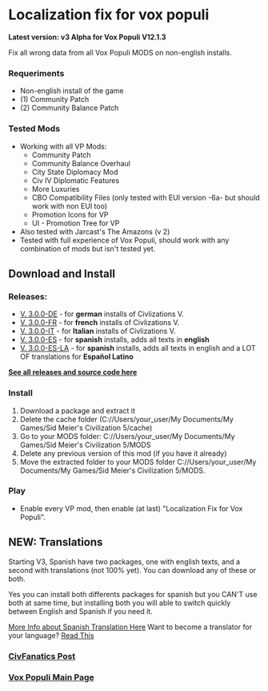# Localization fix for vox populi
**Latest version: v3 Alpha for Vox Populi V12.1.3**

Fix all wrong data from all Vox Populi MODS on non-english installs.

### Requeriments

* Non-english install of the game
* (1) Community Patch
* (2) Community Balance Patch

### Tested Mods

* Working with all VP Mods:
  - Community Patch
  - Community Balance Overhaul
  - City State Diplomacy Mod
  - Civ IV Diplomatic Features
  - More Luxuries
  - CBO Compatibility Files (only tested with EUI version -6a- but should work with non EUI too)
  - Promotion Icons for VP
  - UI - Promotion Tree for VP
* Also tested with Jarcast's The Amazons (v 2)
* Tested with full experience of Vox Populi, should work with any combination of mods but isn't tested yet.

## Download and Install

### Releases:

* [V. 3.0.0-DE](https://github.com/PabloPenia/Localization-Fix-For-Vox-Populi/releases/download/V.3.0.0-DE/German.zip) - for **german** installs of Civlizations V.
* [V. 3.0.0-FR](https://github.com/PabloPenia/Localization-Fix-For-Vox-Populi/releases/download/V.3.0.0-FR/French.zip) - for **french** installs of Civlizations V.
* [V. 3.0.0-IT](https://github.com/PabloPenia/Localization-Fix-For-Vox-Populi/releases/download/V.3.0.0-IT/Italian.zip) - for **Italian** installs of Civlizations V.
* [V. 3.0.0-ES](https://github.com/PabloPenia/Localization-Fix-For-Vox-Populi/releases/download/V.3.0.0-ES/Spanish.english.texts.zip) - for **spanish** installs, adds all texts in **english**
* [V. 3.0.0-ES-LA](https://github.com/PabloPenia/Localization-Fix-For-Vox-Populi/releases/download/V.3.0.0-ES-LA/Spanish.Traduccion.zip) - for **spanish** installs, adds all texts in english and a LOT OF translations for **Español Latino**

[**See all releases and source code here**](https://github.com/PabloPenia/Localization-Fix-For-Vox-Populi/releases)

### Install

1. Download a package and extract it
2. Delete the cache folder (C://Users/your_user/My Documents/My Games/Sid Meier's Civilization 5/cache)
3. Go to your MODS folder: C://Users/your_user/My Documents/My Games/Sid Meier's Civilization 5/MODS
4. Delete any previous version of this mod (if you have it already)
5. Move the extracted folder to your MODS folder C://Users/your_user/My Documents/My Games/Sid Meier's Civilization 5/MODS.

### Play

* Enable every VP mod, then enable (at last) "Localization Fix for Vox Populi".

## NEW: Translations

Starting V3, Spanish have two packages, one with english texts, and a second with translations (not 100% yet). You can download any of these or both.

Yes you can install both differents packages for spanish but you CAN'T use both at same time, but installing both you will able to switch quickly between English and Spanish if you need it.

[More Info about Spanish Translation Here](https://github.com/devthnote/Localization-Fix-For-Vox-Populi/wiki/Traducci%C3%B3n-al-Espa%C3%B1ol)
Want to become a translator for your language? [Read This](https://github.com/devthnote/Localization-Fix-For-Vox-Populi/wiki/Translations)

### [CivFanatics Post](https://forums.civfanatics.com/threads/lffvp-localization-fix-for-vox-populi.668926/)
### [Vox Populi Main Page](https://civ-5-cbp.fandom.com)